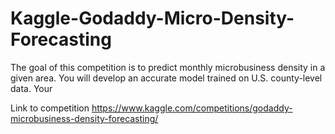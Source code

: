 # Kaggle-Godaddy-Micro-Density-Forecasting
The goal of this competition is to predict monthly microbusiness density in a given area. You will develop an accurate model trained on U.S. county-level data.  Your


Link to competition https://www.kaggle.com/competitions/godaddy-microbusiness-density-forecasting/